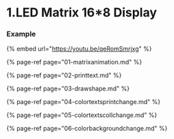 # 1.LED Matrix 16\*8 Display

### Example

{% embed url="https://youtu.be/qeRomSmrjxg" %}

{% page-ref page="01-matrixanimation.md" %}

{% page-ref page="02-printtext.md" %}

{% page-ref page="03-drawshape.md" %}

{% page-ref page="04-colortextsprintchange.md" %}

{% page-ref page="05-colortextscollchange.md" %}

{% page-ref page="06-colorbackgroundchange.md" %}

